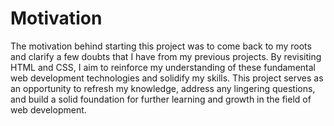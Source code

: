 # Motivation

The motivation behind starting this project was to come back to my roots and clarify a few doubts that I have from my previous projects. By revisiting HTML and CSS, I aim to reinforce my understanding of these fundamental web development technologies and solidify my skills. This project serves as an opportunity to refresh my knowledge, address any lingering questions, and build a solid foundation for further learning and growth in the field of web development.




 
 
